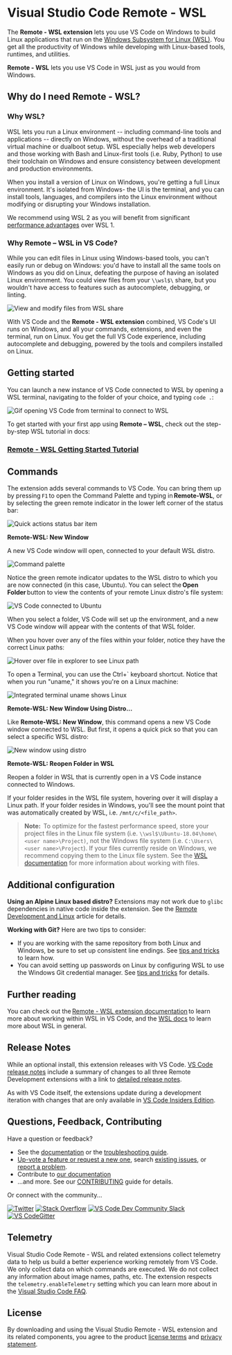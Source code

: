 # Visual Studio Code Remote - WSL

The **Remote - WSL extension** lets you use VS Code on Windows to build Linux applications that run on the [Windows Subsystem for Linux (WSL)](https://docs.microsoft.com/en-us/windows/wsl). You get all the productivity of Windows while developing with Linux-based tools, runtimes, and utilities.

**Remote - WSL** lets you use VS Code in WSL just as you would from Windows.

## Why do I need **Remote - WSL**?

### Why WSL? 

WSL lets you run a Linux environment -- including command-line tools and applications -- directly on Windows, without the overhead of a traditional virtual machine or dualboot setup. WSL especially helps web developers and those working with Bash and Linux-first tools (i.e. Ruby, Python) to use their toolchain on Windows and ensure consistency between development and production environments.

When you install a version of Linux on Windows, you're getting a full Linux environment. It's isolated from Windows- the UI is the terminal, and you can install tools, languages, and compilers into the Linux environment without modifying or disrupting your Windows installation.

We recommend using WSL 2 as you will benefit from significant [performance advantages](https://docs.microsoft.com/en-us/windows/wsl/compare-versions) over WSL 1. 

### Why Remote – WSL in VS Code?

While you can edit files in Linux using Windows-based tools, you can't easily run or debug on Windows: you'd have to install all the same tools on Windows as you did on Linux, defeating the purpose of having an isolated Linux environment. You could view files from your `\\wsl$\` share, but you wouldn't have access to features such as autocomplete, debugging, or linting.

![View and modify files from WSL share](https://microsoft.github.io/vscode-remote-release/images/remote-wsl-share-path.PNG)

With VS Code and the **Remote - WSL extension** combined, VS Code's UI runs on Windows, and all your commands, extensions, and even the terminal, run on Linux. You get the full VS Code experience, including autocomplete and debugging, powered by the tools and compilers installed on Linux. 

## Getting started

You can launch a new instance of VS Code connected to WSL by opening a WSL terminal, navigating to the folder of your choice, and typing `code .`:

![Gif opening VS Code from terminal to connect to WSL](https://microsoft.github.io/vscode-remote-release/images/remote-wsl-open-code.gif)

To get started with your first app using **Remote – WSL**, check out the step-by-step WSL tutorial in docs:

### [Remote - WSL Getting Started Tutorial](https://code.visualstudio.com/docs/remote/wsl-tutorial)

## Commands

The extension adds several commands to VS Code. You can bring them up by pressing `F1` to open the Command Palette and typing in **Remote-WSL**, or by selecting the green remote indicator in the lower left corner of the status bar: 

![Quick actions status bar item](https://microsoft.github.io/vscode-remote-release/images/remote-dev-status-bar.png)

**Remote-WSL: New Window**

A new VS Code window will open, connected to your default WSL distro. 

![Command palette](https://microsoft.github.io/vscode-remote-release/images/remote-wsl-command-palette-update.png)

Notice the green remote indicator updates to the WSL distro to which you are now connected (in this case, Ubuntu). You can select the **Open Folder** button to view the contents of your remote Linux distro's file system: 

![VS Code connected to Ubuntu](https://microsoft.github.io/vscode-remote-release/images/remote-wsl-new-window.png)

When you select a folder, VS Code will set up the environment, and a new VS Code window will appear with the contents of that WSL folder. 

When you hover over any of the files within your folder, notice they have the correct Linux paths: 

![Hover over file in explorer to see Linux path](https://microsoft.github.io/vscode-remote-release/images/remote-wsl-path.PNG)

To open a Terminal, you can use the Ctrl+` keyboard shortcut. Notice that when you run "uname," it shows you're on a Linux machine: 

![Integrated terminal uname shows Linux](https://microsoft.github.io/vscode-remote-release/images/remote-wsl-command-uname.png)

**Remote-WSL: New Window Using Distro...**

Like **Remote-WSL: New Window**, this command opens a new VS Code window connected to WSL. But first, it opens a quick pick so that you can select a specific WSL distro:

![New window using distro](https://microsoft.github.io/vscode-remote-release/images/remote-wsl-new-window-using-distro.png)

**Remote-WSL: Reopen Folder in WSL**

Reopen a folder in WSL that is currently open in a VS Code instance connected to Windows.  

If your folder resides in the WSL file system, hovering over it will display a Linux path. If your folder resides in Windows, you'll see the mount point that was automatically created by WSL, i.e. `/mnt/c/<file_path>`.

> **Note:**  To optimize for the fastest performance speed, store your project files in the Linux file system (i.e. `\\wsl$\Ubuntu-18.04\home\<user name>\Project)`, not the Windows file system (i.e. `C:\Users\<user name>\Project`). If your files currently reside on Windows, we recommend copying them to the Linux file system. See the [WSL documentation](https://docs.microsoft.com/en-us/windows/wsl/faq) for more information about working with files. 

## Additional configuration

**Using an Alpine Linux based distro?** Extensions may not work due to `glibc` dependencies in native code inside the extension. See the [Remote Development and Linux](https://aka.ms/vscode-remote/linux) article for details.

**Working with Git?** Here are two tips to consider:

- If you are working with the same repository from both Linux and Windows, be sure to set up consistent line endings. See [tips and tricks](https://aka.ms/vscode-remote/wsl/troubleshooting/crlf) to learn how.
- You can avoid setting up passwords on Linux by configuring WSL to use the Windows Git credential manager. See [tips and tricks](https://aka.ms/vscode-remote/wsl/troubleshooting/cred-manager) for details.

## Further reading

You can check out the [Remote - WSL extension documentation](https://aka.ms/vscode-remote/wsl) to learn more about working within WSL in VS Code, and the [WSL docs](https://docs.microsoft.com/en-us/windows/wsl/) to learn more about WSL in general.

## Release Notes

While an optional install, this extension releases with VS Code. [VS Code release notes](https://code.visualstudio.com/updates/) include a summary of changes to all three Remote Development extensions with a link to [detailed release notes](https://github.com/microsoft/vscode-docs/tree/master/remote-release-notes).

As with VS Code itself, the extensions update during a development iteration with changes that are only available in [VS Code Insiders Edition](https://code.visualstudio.com/insiders/).

## Questions, Feedback, Contributing

Have a question or feedback?

- See the [documentation](https://aka.ms/vscode-remote) or the [troubleshooting guide](https://aka.ms/vscode-remote/troubleshooting).
- [Up-vote a feature or request a new one](https://aka.ms/vscode-remote/feature-requests), search [existing issues](https://aka.ms/vscode-remote/issues), or [report a problem](https://aka.ms/vscode-remote/issues/new).
- Contribute to [our documentation](https://github.com/Microsoft/vscode-docs)
- ...and more. See our [CONTRIBUTING](https://aka.ms/vscode-remote/contributing) guide for details.

Or connect with the community...

[![Twitter](https://microsoft.github.io/vscode-remote-release/images/Twitter_Social_Icon_24x24.png)](https://aka.ms/vscode-remote/twitter) [![Stack Overflow](https://microsoft.github.io/vscode-remote-release/images/so-image-24x24.png)](https://stackoverflow.com/questions/tagged/vscode) [![VS Code Dev Community Slack](https://microsoft.github.io/vscode-remote-release/images/Slack_Mark-24x24.png)](https://aka.ms/vscode-dev-community) [![VS CodeGitter](https://microsoft.github.io/vscode-remote-release/images/gitter-icon-24x24.png)](https://gitter.im/Microsoft/vscode)

## Telemetry

Visual Studio Code Remote - WSL and related extensions collect telemetry data to help us build a better experience working remotely from VS Code. We only collect data on which commands are executed. We do not collect any information about image names, paths, etc. The extension respects the `telemetry.enableTelemetry` setting which you can learn more about in the [Visual Studio Code FAQ](https://aka.ms/vscode-remote/telemetry).

## License

By downloading and using the Visual Studio Remote - WSL extension and its related components, you agree to the product [license terms](https://go.microsoft.com/fwlink/?linkid=2077057) and [privacy statement](https://www.microsoft.com/en-us/privacystatement/EnterpriseDev/default.aspx).
